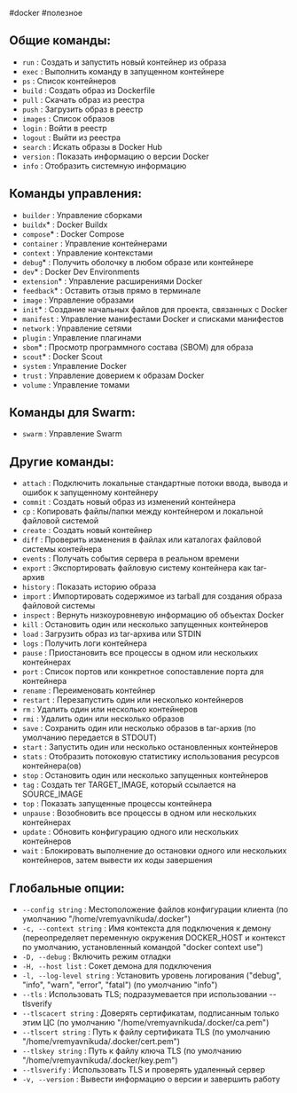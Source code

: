 #docker #полезное 
## Общие команды:

- `run` : Создать и запустить новый контейнер из образа
- `exec` : Выполнить команду в запущенном контейнере
- `ps` : Список контейнеров
- `build` : Создать образ из Dockerfile
- `pull` : Скачать образ из реестра
- `push` : Загрузить образ в реестр
- `images` : Список образов
- `login` : Войти в реестр
- `logout` : Выйти из реестра
- `search` : Искать образы в Docker Hub
- `version` : Показать информацию о версии Docker
- `info` : Отобразить системную информацию

## Команды управления:

- `builder` : Управление сборками
- `buildx`* : Docker Buildx
- `compose`* : Docker Compose
- `container` : Управление контейнерами
- `context` : Управление контекстами
- `debug`* : Получить оболочку в любом образе или контейнере
- `dev`* : Docker Dev Environments
- `extension`* : Управление расширениями Docker
- `feedback`* : Оставить отзыв прямо в терминале
- `image` : Управление образами
- `init`* : Создание начальных файлов для проекта, связанных с Docker
- `manifest` : Управление манифестами Docker и списками манифестов
- `network` : Управление сетями
- `plugin` : Управление плагинами
- `sbom`* : Просмотр программного состава (SBOM) для образа
- `scout`* : Docker Scout
- `system` : Управление Docker
- `trust` : Управление доверием к образам Docker
- `volume` : Управление томами

## Команды для Swarm:

- `swarm` : Управление Swarm

## Другие команды:

- `attach` : Подключить локальные стандартные потоки ввода, вывода и ошибок к запущенному контейнеру
- `commit` : Создать новый образ из изменений контейнера
- `cp` : Копировать файлы/папки между контейнером и локальной файловой системой
- `create` : Создать новый контейнер
- `diff` : Проверить изменения в файлах или каталогах файловой системы контейнера
- `events` : Получать события сервера в реальном времени
- `export` : Экспортировать файловую систему контейнера как tar-архив
- `history` : Показать историю образа
- `import` : Импортировать содержимое из tarball для создания образа файловой системы
- `inspect` : Вернуть низкоуровневую информацию об объектах Docker
- `kill` : Остановить один или несколько запущенных контейнеров
- `load` : Загрузить образ из tar-архива или STDIN
- `logs` : Получить логи контейнера
- `pause` : Приостановить все процессы в одном или нескольких контейнерах
- `port` : Список портов или конкретное сопоставление порта для контейнера
- `rename` : Переименовать контейнер
- `restart` : Перезапустить один или несколько контейнеров
- `rm` : Удалить один или несколько контейнеров
- `rmi` : Удалить один или несколько образов
- `save` : Сохранить один или несколько образов в tar-архив (по умолчанию передается в STDOUT)
- `start` : Запустить один или несколько остановленных контейнеров
- `stats` : Отобразить потоковую статистику использования ресурсов контейнера(ов)
- `stop` : Остановить один или несколько запущенных контейнеров
- `tag` : Создать тег TARGET_IMAGE, который ссылается на SOURCE_IMAGE
- `top` : Показать запущенные процессы контейнера
- `unpause` : Возобновить все процессы в одном или нескольких контейнерах
- `update` : Обновить конфигурацию одного или нескольких контейнеров
- `wait` : Блокировать выполнение до остановки одного или нескольких контейнеров, затем вывести их коды завершения

## Глобальные опции:

- `--config string` : Местоположение файлов конфигурации клиента (по умолчанию "/home/vremyavnikuda/.docker")
- `-c, --context string` : Имя контекста для подключения к демону (переопределяет переменную окружения DOCKER_HOST и контекст по умолчанию, установленный командой "docker context use")
- `-D, --debug` : Включить режим отладки
- `-H, --host list` : Сокет демона для подключения
- `-l, --log-level string` : Установить уровень логирования ("debug", "info", "warn", "error", "fatal") (по умолчанию "info")
- `--tls` : Использовать TLS; подразумевается при использовании --tlsverify
- `--tlscacert string` : Доверять сертификатам, подписанным только этим ЦС (по умолчанию "/home/vremyavnikuda/.docker/ca.pem")
- `--tlscert string` : Путь к файлу сертификата TLS (по умолчанию "/home/vremyavnikuda/.docker/cert.pem")
- `--tlskey string` : Путь к файлу ключа TLS (по умолчанию "/home/vremyavnikuda/.docker/key.pem")
- `--tlsverify` : Использовать TLS и проверять удаленный сервер
- `-v, --version` : Вывести информацию о версии и завершить работу